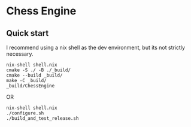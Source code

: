 # Chess Engine

## Quick start

I recommend using a nix shell as the dev environment, but its not strictly necessary.

```
nix-shell shell.nix
cmake -S ./ -B ./_build/
cmake --build _build/
make -C _build/
_build/ChessEngine
```

OR

```
nix-shell shell.nix
./configure.sh
./build_and_test_release.sh
```
